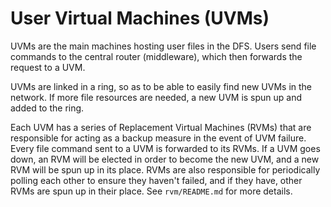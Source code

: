 # User Virtual Machines (UVMs)

UVMs are the main machines hosting user files in the DFS. Users send file commands to the central router (middleware), which then forwards the request to a UVM.

UVMs are linked in a ring, so as to be able to easily find new UVMs in the network. If more file resources are needed, a new UVM is spun up and added to the ring.

Each UVM has a series of Replacement Virtual Machines (RVMs) that are responsible for acting as a backup measure in the event of UVM failure. Every file command sent to a UVM is forwarded to its RVMs. If a UVM goes down, an RVM will be elected in order to become the new UVM, and a new RVM will be spun up in its place. RVMs are also responsible for periodically polling each other to ensure they haven't failed, and if they have, other RVMs are spun up in their place. See `rvm/README.md` for more details.